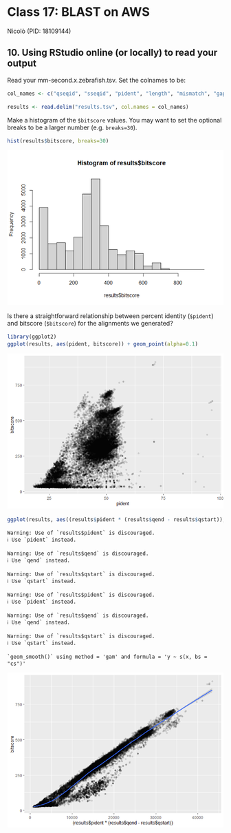# Class 17: BLAST on AWS
Nicolò (PID: 18109144)

## 10. Using RStudio online (or locally) to read your output

Read your mm-second.x.zebrafish.tsv. Set the colnames to be:

``` r
col_names <- c("qseqid", "sseqid", "pident", "length", "mismatch", "gapopen", "qstart", "qend", "sstart", "send", "evalue", "bitscore")
```

``` r
results <- read.delim("results.tsv", col.names = col_names)
```

Make a histogram of the `$bitscore` values. You may want to set the
optional breaks to be a larger number (e.g. `breaks=30`).

``` r
hist(results$bitscore, breaks=30)
```

![](Graphs_files/figure-commonmark/unnamed-chunk-3-1.png)

Is there a straightforward relationship between percent identity
(`$pident`) and bitscore (`$bitscore`) for the alignments we generated?

``` r
library(ggplot2)
ggplot(results, aes(pident, bitscore)) + geom_point(alpha=0.1)
```

![](Graphs_files/figure-commonmark/unnamed-chunk-4-1.png)

``` r
ggplot(results, aes((results$pident * (results$qend - results$qstart)), bitscore)) + geom_point(alpha=0.1) + geom_smooth()
```

    Warning: Use of `results$pident` is discouraged.
    ℹ Use `pident` instead.

    Warning: Use of `results$qend` is discouraged.
    ℹ Use `qend` instead.

    Warning: Use of `results$qstart` is discouraged.
    ℹ Use `qstart` instead.

    Warning: Use of `results$pident` is discouraged.
    ℹ Use `pident` instead.

    Warning: Use of `results$qend` is discouraged.
    ℹ Use `qend` instead.

    Warning: Use of `results$qstart` is discouraged.
    ℹ Use `qstart` instead.

    `geom_smooth()` using method = 'gam' and formula = 'y ~ s(x, bs = "cs")'

![](Graphs_files/figure-commonmark/unnamed-chunk-5-1.png)
